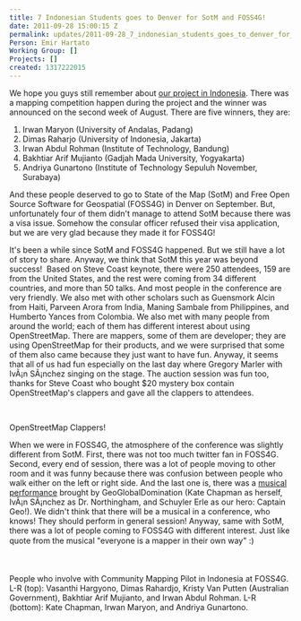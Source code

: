 ```yaml
---
title: 7 Indonesian Students goes to Denver for SotM and FOSS4G!
date: 2011-09-28 15:00:15 Z
permalink: updates/2011-09-28_7_indonesian_students_goes_to_denver_for_sotm_and_foss4g!
Person: Emir Hartato
Working Group: []
Projects: []
created: 1317222015
---
```


<p>We hope you guys still remember about&nbsp;<a href="http://hot.openstreetmap.org/weblog/2011/07/hot-in-indonesia/" target="_blank">our project in Indonesia</a>. There was a mapping competition happen during the project and the winner was announced on the second week of August. There are five winners, they are:</p><ol><li>Irwan Maryon (University of Andalas, Padang)</li><li>Dimas Raharjo (University of Indonesia, Jakarta)</li><li>Irwan Abdul Rohman (Institute of Technology, Bandung)</li><li>Bakhtiar Arif Mujianto (Gadjah Mada University, Yogyakarta)</li><li>Andriya Gunartono (Institute of Technology Sepuluh November, Surabaya)</li></ol><p>And these people deserved to go to State of the Map (SotM) and Free Open Source Software for Geospatial (FOSS4G) in Denver on September. But, unfortunately four of them didn't manage to attend SotM because there was a visa issue. Somehow the consular officer refused their visa application, but we are very glad because they made it for FOSS4G!</p><p>It's been a while since SotM and FOSS4G happened. But we still have a lot of story to share. Anyway, we think that SotM this year was beyond success!&nbsp; Based on Steve Coast keynote, there were 250 attendees, 159 are from the United States, and the rest were coming from 34 different countries, and more than 50 talks. And most people in the conference are very friendly. We also met with other scholars such as Guensmork Alcin from Haiti, Parveen Arora from India, Maning Sambale from Philippines, and Humberto Yances from Colombia. We also met with many people from around the world; each of them has different interest about using OpenStreetMap. There are mappers, some of them are developer; they are using OpenStreetMap for their products, and we were surprised that some of them also came because they just want to have fun. Anyway, it seems that all of us had fun especially on the last day where Gregory Marler with IvÃ¡n SÃ¡nchez singing on the stage. The auction session was fun too, thanks for Steve Coast who bought $20 mystery box contain OpenStreetMap's clappers and gave all the clappers to attendees.</p><p>&nbsp;</p><p><img src="/sites/default/files/imagecache/update_content/wp-content/uploads/2011/09/b0tthw.jpg" alt="">OpenStreetMap Clappers!</p><p>When we were in FOSS4G, the atmosphere of the conference was slightly different from SotM. First, there was not too much twitter fan in FOSS4G. Second, every end of session, there was a lot of people moving to other room and it was funny because there was confusion between people who walk either on the left or right side. And the last one is, there was a <a href="http://t.co/OPI0d4yN">musical performance</a> brought by GeoGlobalDomination (Kate Chapman as herself, IvÃ¡n SÃ¡nchez as Dr. Northingham, and Schuyler Erle as our hero: Captain Geo!). We didn't think that there will be a musical in a conference, who knows! They should perform in general session! Anyway, same with SotM, there was a lot of people coming to FOSS4G with different interest. Just like quote from the musical "everyone is a mapper in their own way" :)</p><p>&nbsp;</p><p><img src="/sites/default/files/imagecache/update_content/wp-content/uploads/2011/09/325320_275536019132173_100000273323064_1088755_672419356_o.jpg" alt="">People who involve with Community Mapping Pilot in Indonesia at FOSS4G. L-R (top): Vasanthi Hargyono, Dimas Rahardjo, Kristy Van Putten (Australian Government), Bakhtiar Arif Mujianto, and Irwan Abdul Rohman. L-R (bottom): Kate Chapman, Irwan Maryon, and Andriya Gunartono.</p>
